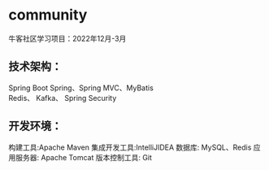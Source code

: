 # community
牛客社区学习项目：2022年12月-3月

## 技术架构：
Spring Boot
Spring、Spring MVC、MyBatis   	
Redis、 Kafka、
Spring Security  	

## 开发环境：
构建工具:Apache Maven
集成开发工具:IntelliJIDEA
数据库: MySQL、Redis
应用服务器: Apache Tomcat
版本控制工具: Git
